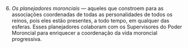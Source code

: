 ﻿6. <em>Os planejadores moronciais —</em> aqueles que constroem para as associações coordenadas de todas as personalidades de todos os reinos, pois eles estão presentes, a todo tempo, em qualquer das esferas. Esses planejadores colaboram com os Supervisores do Poder Moroncial para enriquecer a coordenação da vida moroncial progressiva.